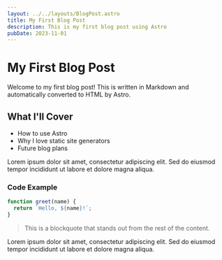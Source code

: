 ```yaml
---
layout: ../../layouts/BlogPost.astro
title: My First Blog Post
description: This is my first blog post using Astro
pubDate: 2023-11-01
---
```


# My First Blog Post

Welcome to my first blog post! This is written in Markdown and automatically converted to HTML by Astro.

## What I'll Cover

- How to use Astro
- Why I love static site generators
- Future blog plans

Lorem ipsum dolor sit amet, consectetur adipiscing elit. Sed do eiusmod tempor incididunt ut labore et dolore magna aliqua.

### Code Example

```javascript
function greet(name) {
  return `Hello, ${name}!`;
}
```

> This is a blockquote that stands out from the rest of the content.

Lorem ipsum dolor sit amet, consectetur adipiscing elit. Sed do eiusmod tempor incididunt ut labore et dolore magna aliqua.
